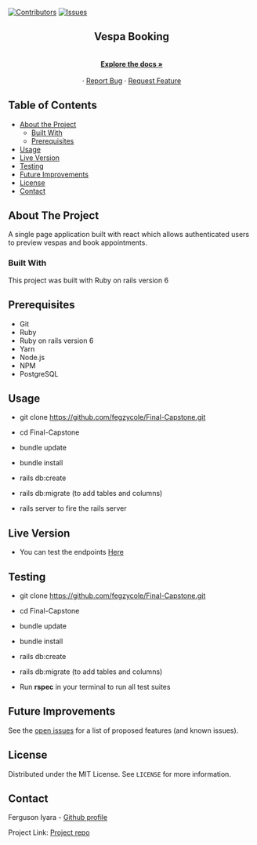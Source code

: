 [![Contributors][contributors-shield]][contributors-url]
[![Issues][issues-shield]][issues-url]
<br />
<p align="center">
 
  <h2 align="center">Vespa Booking</h2>
  <p align="center">
    <br />
    <a href="https://github.com/fegzycole/Final-Capstone/"><strong>Explore the docs »</strong></a>
    <br />
    <br />
    ·
    <a href="https://github.com/fegzycole/Final-Capstone/issues">Report Bug</a>
    ·
    <a href="https://github.com/fegzycole/Final-Capstone/issues">Request Feature</a>
  </p>
</p>


<!-- TABLE OF CONTENTS -->
## Table of Contents

* [About the Project](#about-the-project)
  * [Built With](#built-with)
  * [Prerequisites](#prerequisites)
* [Usage](#usage)
* [Live Version](#live-version)
* [Testing](#testing)
* [Future Improvements](#future-improvements)
* [License](#license)
* [Contact](#contact)



<!-- ABOUT THE PROJECT -->
## About The Project

A single page application built with react which allows authenticated users to preview vespas and book appointments.


### Built With

This project was built with Ruby on rails version 6

## Prerequisites
 - Git
 - Ruby
 - Ruby on rails version 6
 - Yarn
 - Node.js
 - NPM
 - PostgreSQL

## Usage

- git clone https://github.com/fegzycole/Final-Capstone.git

- cd Final-Capstone

- bundle update

- bundle install

- rails db:create

- rails db:migrate (to add tables and columns)

- rails server to fire the rails server


## Live Version

- You can test the endpoints [Here](https://desolate-mountain-07619.herokuapp.com/)

## Testing

- git clone https://github.com/fegzycole/Final-Capstone.git

- cd Final-Capstone

- bundle update

- bundle install

- rails db:create

- rails db:migrate (to add tables and columns)

- Run **rspec** in your terminal to run all test suites

<!-- FUTURE IMPROVEMENTS -->
## Future Improvements

See the [open issues](https://github.com/fegzycole/Final-Capstone/issues) for a list of proposed features (and known issues).


<!-- LICENSE -->
## License

Distributed under the MIT License. See `LICENSE` for more information.

<!-- CONTACT -->
## Contact
Ferguson Iyara - [Github profile](https://github.com/fegzycole)

Project Link: [Project repo](https://github.com/fegzycole/Final-Capstone)

<!-- MARKDOWN LINKS & IMAGES -->
<!-- https://www.markdownguide.org/basic-syntax/#reference-style-links -->
[contributors-shield]: https://img.shields.io/badge/Contributors-1-%2300ff00
[contributors-url]: https://github.com/fegzycole/Final-Capstone/graphs/contributors
[issues-shield]: https://img.shields.io/badge/issues-0-%2300ff00
[issues-url]: https://github.com/fegzycole/Final-Capstone/issues/